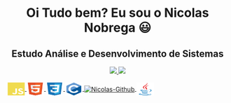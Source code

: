 <div>
  <h1 align="center">Oi Tudo bem? Eu sou o Nicolas Nobrega</i></a> 😃</h1>
 <h2 <p align="center">Estudo Análise e Desenvolvimento de Sistemas  </h2>
   
    


<div align="center">
  <a href="https://github.com/NicolasNobrega">
  <img height="150em" src="https://github-readme-stats.vercel.app/api?username=NicolasNobrega&show_icons=true&theme=cobalt&include_all_commits=true&count_private=true"/>
  <img height="150em" src="https://github-readme-stats.vercel.app/api/top-langs/?username=NicolasNobrega&layout=compact&langs_count=7&theme=cobalt"/>
</div>
 
<div style="display: inline_block"><br>
  <img align="center" alt="Nicolas-Js" height="30" width="40" src="https://raw.githubusercontent.com/devicons/devicon/master/icons/javascript/javascript-plain.svg">
  <img align="center" alt="Nicolas-HTML" height="30" width="40" src="https://raw.githubusercontent.com/devicons/devicon/master/icons/html5/html5-original.svg">
  <img align="center" alt="Nicolas-CSS" height="30" width="40" src="https://raw.githubusercontent.com/devicons/devicon/master/icons/css3/css3-original.svg">
  <img align="center" alt="Nicolas-C" height="30" width="40" src="https://github.com/devicons/devicon/blob/master/icons/c/c-original.svg" />
  <img align="center" alt="Nicolas-Github" height="30" width="40" src="https://cdn.jsdelivr.net/gh/devicons/devicon/icons/github/github-original.svg" />
  <img align="center" alt="Nicolas-Java" height="30" width="40" src="https://github.com/devicons/devicon/blob/v2.15.1/icons/java/java-original.svg" />
  
